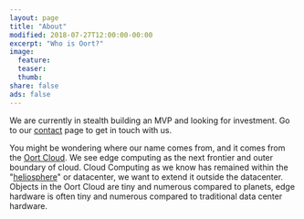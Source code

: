 ```yaml
---
layout: page
title: "About"
modified: 2018-07-27T12:00:00-00:00
excerpt: "Who is Oort?"
image:
  feature:
  teaser:
  thumb:
share: false
ads: false
---
```


We are currently in stealth building an MVP and looking for investment. Go to our [contact](/contact) page to get in touch with us.

You might be wondering where our name comes from, and it comes from the [Oort Cloud](https://en.wikipedia.org/wiki/Oort_cloud). We see edge computing as the next frontier and outer boundary of cloud. Cloud Computing as we know has remained within the "[heliosphere](https://en.wikipedia.org/wiki/Heliosphere)" or datacenter, we want to extend it outside the datacenter. Objects in the Oort Cloud are tiny and numerous compared to planets, edge hardware is often tiny and numerous compared to traditional data center hardware. 